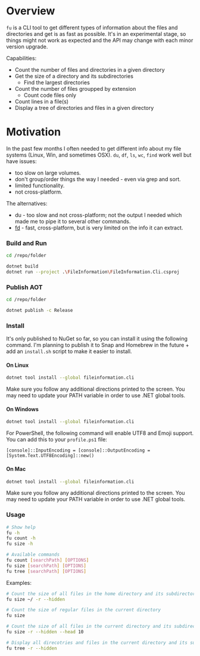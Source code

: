 # Overview

`fu` is a CLI tool to get different types of information about the files and directories and get is as fast as possible.
It's in an experimental stage, so things might not work as expected and the API may change with each minor version upgrade.

Capabilities:
- Count the number of files and directories in a given directory
- Get the size of a directory and its subdirectories
    - Find the largest directories
- Count the number of files groupped by extension
    - Count code files only
- Count lines in a file(s)
- Display a tree of directories and files in a given directory

# Motivation

In the past few months I often needed to get different info about my file systems (Linux, Win, and sometimes OSX). `du`, `df`, `ls`, `wc`, `find` work well but have issues:
- too slow on large volumes.
- don't group/order things the way I needed - even via grep and sort.
- limited functionality.
- not cross-platform.

The alternatives:
- du - too slow and not cross-platform; not the output I needed which made me to pipe it to several other commands.
- [fd](https://github.com/sharkdp/fd) - fast, cross-platform, but is very limited on the info it can extract.

### Build and Run

```bash
cd /repo/folder

dotnet build
dotnet run --project .\FileInformation\FileInformation.Cli.csproj
```

### Publish AOT

```bash
cd /repo/folder

dotnet publish -c Release
```

### Install

It's only published to NuGet so far, so you can install it using the following command.
I'm planning to publish it to Snap and Homebrew in the future + add an `install.sh` script to make it easier to install.

#### On Linux
```bash
dotnet tool install --global fileinformation.cli
```
Make sure you follow any additional directions printed to the screen. You may need to update your PATH variable in order to use .NET global tools.

#### On Windows
```bash
dotnet tool install --global fileinformation.cli
```

For PowerShell, the following command will enable UTF8 and Emoji support. You can add this to your `profile.ps1` file:

```pwsh
[console]::InputEncoding = [console]::OutputEncoding = [System.Text.UTF8Encoding]::new()
```

#### On Mac
```bash
dotnet tool install --global fileinformation.cli
```
Make sure you follow any additional directions printed to the screen. You may need to update your PATH variable in order to use .NET global tools.

### Usage

```bash
# Show help
fu -h
fu count -h
fu size -h
```
```bash
# Available commands
fu count [searchPath] [OPTIONS]
fu size [searchPath] [OPTIONS]
fu tree [searchPath] [OPTIONS]
```
Examples:
```bash
# Count the size of all files in the home directory and its subdirectories 
fu size ~/ -r --hidden

# Count the size of regular files in the current directory
fu size

# Count the size of all files in the current directory and its subdirectories and display the top 10 largest directories
fu size -r --hidden --head 10

# Display all direcotries and files in the current directory and its subdirectories
fu tree -r --hidden
```